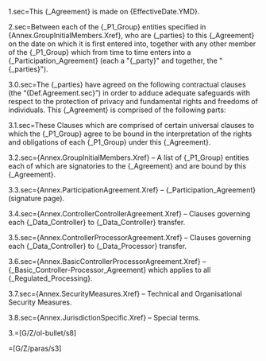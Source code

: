 1.sec=This {_Agreement} is made on {EffectiveDate.YMD}.

2.sec=Between each of the {_P1_Group} entities specified in {Annex.GroupInitialMembers.Xref}, who are {_parties} to this {_Agreement} on the date on which it is first entered into, together with any other member of the {_P1_Group} which from time to time enters into a {_Participation_Agreement} (each a "{_party}" and together, the "{_parties}").

3.0.sec=The {_parties} have agreed on the following contractual clauses (the “{Def.Agreement.sec}”) in order to adduce adequate safeguards with respect to the protection of privacy and fundamental rights and freedoms of individuals. This {_Agreement} is comprised of the following parts:

3.1.sec=These Clauses which are comprised of certain universal clauses to which the {_P1_Group} agree to be bound in the interpretation of the rights and obligations of each {_P1_Group} under this {_Agreement}.

3.2.sec={Annex.GroupInitialMembers.Xref} – A list of {_P1_Group} entities each of which are signatories to the {_Agreement} and are bound by this {_Agreement}.

3.3.sec={Annex.ParticipationAgreement.Xref} – {_Participation_Agreement} (signature page).

3.4.sec={Annex.ControllerControllerAgreement.Xref} – Clauses governing each {_Data_Controller} to {_Data_Controller} transfer.

3.5.sec={Annex.ControllerProcessorAgreement.Xref} – Clauses governing each {_Data_Controller} to {_Data_Processor} transfer.

3.6.sec={Annex.BasicControllerProcessorAgreement.Xref} – {_Basic_Controller-Processor_Agreement} which applies to all {_Regulated_Processing}. 

3.7.sec={Annex.SecurityMeasures.Xref} – Technical and Organisational Security Measures.

3.8.sec={Annex.JurisdictionSpecific.Xref} – Special terms.

3.=[G/Z/ol-bullet/s8]

=[G/Z/paras/s3]
